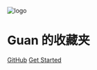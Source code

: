 ![logo](https://docsify.js.org/_media/icon.svg)

# Guan 的收藏夹


[GitHub](https://github.com/youguanxinqing/favorites)
[Get Started](#quick-start)
